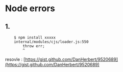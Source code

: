 # Node errors

## 1. 
        $ npm install xxxxx
        internal/modules/cjs/loader.js:550
            throw err;
            ^

resovle : [https://gist.github.com/DanHerbert/9520689](https://gist.github.com/DanHerbert/9520689)
